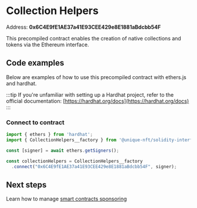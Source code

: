 # Collection Helpers

Address: **0x6C4E9fE1AE37a41E93CEE429e8E1881aBdcbb54F**

This precompiled contract enables the creation of native collections and tokens via the Ethereum interface.

## Code examples

Below are examples of how to use this precompiled contract with ethers.js and hardhat.

:::tip
If you're unfamiliar with setting up a Hardhat project, refer to the official documentation: [https://hardhat.org/docs](https://hardhat.org/docs)
:::

### Connect to contract

```ts
import { ethers } from 'hardhat';
import { CollectionHelpers__factory } from '@unique-nft/solidity-interfaces';

const [signer] = await ethers.getSigners();

const collectionHelpers = CollectionHelpers__factory
  .connect("0x6C4E9fE1AE37a41E93CEE429e8E1881aBdcbb54F", signer);
```

## Next steps

Learn how to manage [smart contracts sponsoring](./contract-helpers.md)